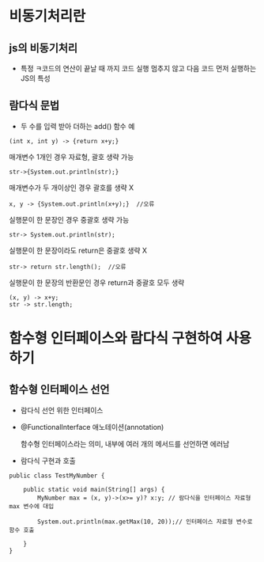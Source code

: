 # 비동기처리란
## js의 비동기처리
- 특정 ㅋ코드의 연산이 끝날 때 까지 코드 실행 멈추지 않고 다음 코드 먼저 실행하는 JS의 특성

## 람다식 문법
- 두 수를 입력 받아 더하는 add() 함수 예

``` 
(int x, int y) -> {return x+y;}

```
  매개변수 1개인 경우 자료형, 괄호 생략 가능
 ```
str->{System.out.println(str);}
```
  매개변수가 두 개이상인 경우 괄호를 생략 X
```
x, y -> {System.out.println(x+y);}  //오류
```
  실행문이 한 문장인 경우 중괄호 생략 가능
```
str-> System.out.println(str);
```
  실행문이 한 문장이라도 return은 중괄호 생략 X
```
str-> return str.length();  //오류
```
  실행문이 한 문장의 반환문인 경우 return과 중괄호 모두 생략 
```
(x, y) -> x+y;
str -> str.length;
```

# 함수형 인터페이스와 람다식 구현하여 사용하기
## 함수형 인터페이스 선언
- 람다식 선언 위한 인터페이스
- @FunctionalInterface 애노테이션(annotation)

  함수형 인터페이스라는 의미, 내부에 여러 개의 메서드를 선언하면 에러남 

- 람다식 구현과 호출

```
public class TestMyNumber {

	public static void main(String[] args) {
		MyNumber max = (x, y)->(x>= y)? x:y; // 람다식을 인터페이스 자료형 max 변수에 대입

		System.out.println(max.getMax(10, 20));// 인터페이스 자료형 변수로 함수 호출

	}
}
```

